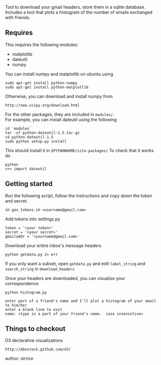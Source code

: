 Tool to download your gmail headers, store them in a sqlite database.  Includes
a tool that plots a histogram of the number of emails exchanged with friends.

Requires
--------
 
This requires the following modules:

 - matplotlib
 - dateutil
 - numpy

You can install numpy and matplotlib on ubuntu using 

    sudo apt-get install python-numpy
    sudo apt-get install python-matplotlib

Otherwise, you can download and install numpy from 

    http://new.scipy.org/download.html

For the other packages, they are included in `modules/`.  
For example, you can install dateutil using the following

    cd `modules`
    tar -xf python-dateutil-1.5.tar.gz
    cd python-dateutil-1.5
    sudo python setup.py install

This should install it in `$PYTHONHOME/site-packages/`
To check that it works do

    python
    >>> import dateutil    


Getting started
------------

Run the following script, follow the instructions and copy down the token
and secret.

	sh gen_tokens.sh <username@gmail.com>

Add tokens into settings.py

    token = '<your token>' 
    secret = '<your secret>'
    gmailaddr = '<yourname@gmail.com>'

Download your entire inbox's message headers

    python getdata.py 2> err

If you only want a subset, open `getdata.py` and edit `label_string` and `search_string` in `download_headers`

Once your headers are downloaded, you can visualize your correspondence

    python histogram.py
    
    enter part of a friend's name and I'll plot a histogram of your email to him/her
    enter a blank line to exit
    name: <type in a part of your friend's name.  case insensitive>


Things to checkout
-----------------

D3 declarative visualizations

    http://mbostock.github.com/d3/

author: sirrice